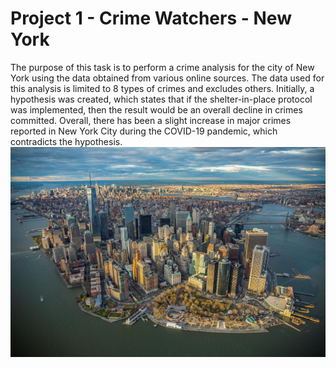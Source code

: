 # Project 1 - Crime Watchers - New York

The purpose of this task is to perform a crime analysis for the city of New York using the data obtained from various online sources. The data used for this analysis is limited to 8 types of crimes and excludes others. Initially, a hypothesis was created, which states that if the shelter-in-place protocol was implemented, then the result would be an overall decline in crimes committed. Overall, there has been a slight increase in major crimes reported in New York City during the COVID-19 pandemic, which contradicts the hypothesis.
![NYC](Images/NY.png)
